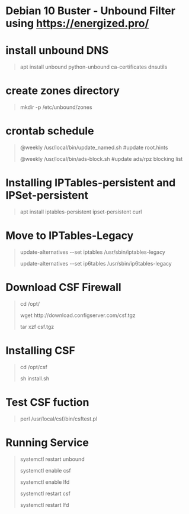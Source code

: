 # Debian 10 Buster - Unbound Filter using https://energized.pro/

# install unbound DNS
> <p>apt install unbound python-unbound ca-certificates dnsutils

# create zones directory
> <p>mkdir -p /etc/unbound/zones

# crontab schedule
> <p>@weekly /usr/local/bin/update_named.sh #update root.hints</b>
> <p>@weekly /usr/local/bin/ads-block.sh #update ads/rpz blocking list

# Installing IPTables-persistent and IPSet-persistent
> <p>apt install iptables-persistent ipset-persistent curl

# Move to IPTables-Legacy
> <p>update-alternatives --set iptables /usr/sbin/iptables-legacy 
> <p>update-alternatives --set ip6tables /usr/sbin/ip6tables-legacy 

# Download CSF Firewall
> <p>cd /opt/ 
> <p>wget http://download.configserver.com/csf.tgz 
> <p>tar xzf csf.tgz 

# Installing CSF
> <p>cd /opt/csf 
> <p>sh install.sh 

# Test CSF fuction
> <p>perl /usr/local/csf/bin/csftest.pl

# Running Service
> <p>systemctl restart unbound
> <p>systemctl enable csf
> <p>systemctl enable lfd
> <p>systemctl restart csf
> <p>systemctl restart lfd
